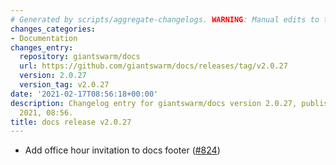 ```yaml
---
# Generated by scripts/aggregate-changelogs. WARNING: Manual edits to this files will be overwritten.
changes_categories:
- Documentation
changes_entry:
  repository: giantswarm/docs
  url: https://github.com/giantswarm/docs/releases/tag/v2.0.27
  version: 2.0.27
  version_tag: v2.0.27
date: '2021-02-17T08:56:18+00:00'
description: Changelog entry for giantswarm/docs version 2.0.27, published on 17 February
  2021, 08:56.
title: docs release v2.0.27
---
```


- Add office hour invitation to docs footer ([#824](https://github.com/giantswarm/docs/pull/824))
